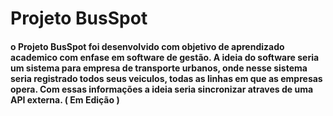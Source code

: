 # Projeto BusSpot

#### o Projeto BusSpot foi desenvolvido com objetivo de aprendizado academico com enfase em software de gestão. A ideia do software seria um sistema para empresa de transporte urbanos, onde nesse sistema seria registrado todos seus veiculos, todas as linhas em que as empresas opera. Com essas informações a ideia seria sincronizar atraves de uma API externa. ( Em Edição )
 

